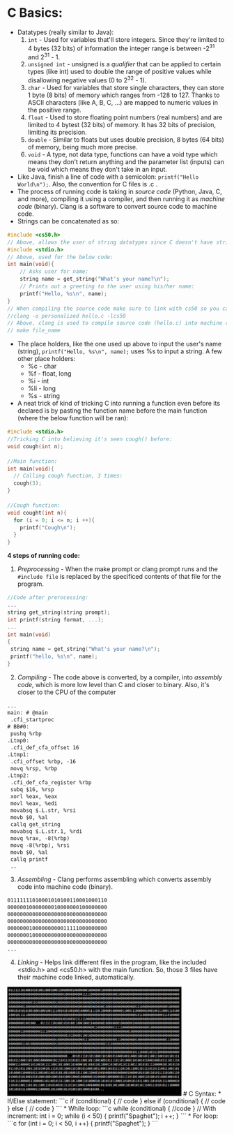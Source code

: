 # C Basics:
* Datatypes (really similar to Java):
  1. ```int``` - Used for variables that'll store integers. Since they're limited to 4 bytes (32 bits) of information the integer range is between -2<sup>31</sup> and 2<sup>31</sup> - 1.
  2. ```unsigned int``` - unsigned is a <em>qualifier</em> that can be applied to certain types (like int) used to double the range of positive values while disallowing negative values (0 to 2<sup>32</sup> - 1).
  3. ```char``` - Used for variables that store single characters, they can store 1 byte (8 bits) of memory which ranges from -128 to 127. Thanks to ASCII characters (like A, B, C, ...) are mapped to numeric values in the positive range.
  4. ```float``` - Used to store floating point numbers (real numbers) and are limited to 4 bytest (32 bits) of memory. It has 32 bits of precision, limiting its precision.
  5. ```double``` - Similar to floats but uses double precision, 8 bytes (64 bits) of memory, being much more precise.
  6. ```void``` - A type, not data type, functions can have a void type which means they don't return anything and the parameter list (inputs) can be void which means they don't take in an input.
* Like Java, finish a line of code with a semicolon: ```printf("Hello World\n");```. Also, the convention for C files is .c .
* The process of running code is taking in *source code* (Python, Java, C, and more), compiling it using a compiler, and then running it as *machine code* (binary). Clang is a software to convert source code to machine code.
* Strings can be concatenated as so:
```c
#include <cs50.h>
// Above, allows the user of string datatypes since C doesn't have strings.
#include <stdio.h>
// Above, used for the below code:
int main(void){
    // Asks user for name:
    string name = get_string("What's your name?\n");
    // Prints out a greeting to the user using his/her name:
    printf("Hello, %s\n", name);
}
// When compiling the source code make sure to link with cs50 so you can access the get_string() function:
//clang -o personalized hello.c -lcs50
// Above, clang is used to compile source code (hello.c) into machine code (file name = personalized) and link it (-l). Another way to compile:
// make file_name
```
* The place holders, like the one used up above to input the user's name (string), ```printf("Hello, %s\n", name);``` uses %s to input a string. A few other place holders:
  * %c - char
  * %f - float, long
  * %i - int
  * %li - long
  * %s - string
* A neat trick of kind of tricking C into running a function even before its declared is by pasting the function name before the main function (where the below function will be ran):
```c
#include <stdio.h>
//Tricking C into believing it's seen cough() before:
void cough(int n);

//Main function:
int main(void){
  // Calling cough function, 3 times:
  cough(3);
}

//Cough function:
void cought(int n){
  for (i = 0; i <= n; i ++){
    printf("Cough\n");
  }
}
```
<strong>4 steps of running code:</strong>
  1. *Preprocessing* - When the make prompt or clang prompt runs and the ```#include file``` is replaced by the specificed contents of that file for the program.
```c
//Code after prerocessing:
...
string get_string(string prompt);
int printf(string format, ...);
...
int main(void)
{
 string name = get_string("What's your name?\n");
 printf("hello, %s\n", name);
}
```
  2. *Compiling* - The code above is converted, by a compiler, into *assembly code*, which is more low level than C and closer to binary. Also, it's closer to the CPU of the computer
```assembly
...
main: # @main
 .cfi_startproc
# BB#0:
 pushq %rbp
.Ltmp0:
 .cfi_def_cfa_offset 16
.Ltmp1:
 .cfi_offset %rbp, -16
 movq %rsp, %rbp
.Ltmp2:
 .cfi_def_cfa_register %rbp
 subq $16, %rsp
 xorl %eax, %eax
 movl %eax, %edi
 movabsq $.L.str, %rsi
 movb $0, %al
 callq get_string
 movabsq $.L.str.1, %rdi
 movq %rax, -8(%rbp)
 movq -8(%rbp), %rsi
 movb $0, %al
 callq printf
 ..
```
  3. *Assembling* - Clang performs assembling which converts assembly code into machine code (binary).
```
01111111010001010100110001000110
00000010000000010000000100000000
00000000000000000000000000000000
00000000000000000000000000000000
00000001000000000011111000000000
00000001000000000000000000000000
00000000000000000000000000000000
...
```
  4. *Linking* - Helps link different files in the program, like the included <stdio.h> and <cs50.h> with the main function. So, those 3 files have their machine code linked, automatically.

<img src = "https://github.com/BOLTZZ/C/blob/master/Images%20and%20Gifs/machine%20code.PNG" width = 400 height = 250>
# C Syntax:
* If/Else statement:
```c
if (conditional) 
{
  // code
}
else if (conditional) 
{
  // code
} 
else 
{
  // code
}
```
* While loop:
```c
while (conditional)
{
  //code
}
// With increment:
int i = 0;
while (i < 50)
{
  printf("Spaghet");
  i ++;
}
```
* For loop:
```c
for (int i = 0; i < 50, i ++)
{
  printf("Spaghet");
}
```
